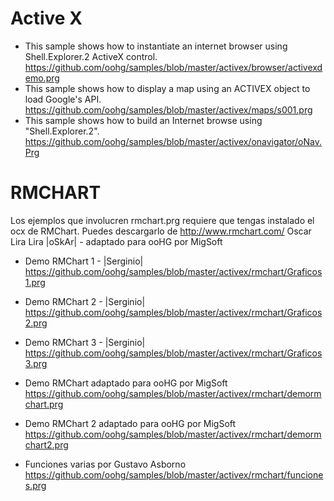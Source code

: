# Active X

* This sample shows how to instantiate an internet browser using Shell.Explorer.2 ActiveX control.
https://github.com/oohg/samples/blob/master/activex/browser/activexdemo.prg
* This sample shows how to display a map using an ACTIVEX object to load Google's API.
https://github.com/oohg/samples/blob/master/activex/maps/s001.prg
* This sample shows how to build an Internet browse using "Shell.Explorer.2".
https://github.com/oohg/samples/blob/master/activex/onavigator/oNav.Prg


# RMCHART
Los ejemplos que involucren rmchart.prg requiere que tengas instalado el
ocx de RMChart. Puedes descargarlo de http://www.rmchart.com/
Oscar Lira Lira |oSkAr| - adaptado para ooHG por MigSoft
* Demo RMChart 1 - |Serginio| https://github.com/oohg/samples/blob/master/activex/rmchart/Graficos1.prg
* Demo RMChart 2 - |Serginio| https://github.com/oohg/samples/blob/master/activex/rmchart/Graficos2.prg
* Demo RMChart 3 - |Serginio| https://github.com/oohg/samples/blob/master/activex/rmchart/Graficos3.prg
* Demo RMChart adaptado para ooHG por MigSoft https://github.com/oohg/samples/blob/master/activex/rmchart/demormchart.prg
* Demo RMChart 2 adaptado para ooHG por MigSoft https://github.com/oohg/samples/blob/master/activex/rmchart/demormchart2.prg

* Funciones varias por Gustavo Asborno https://github.com/oohg/samples/blob/master/activex/rmchart/funciones.prg
